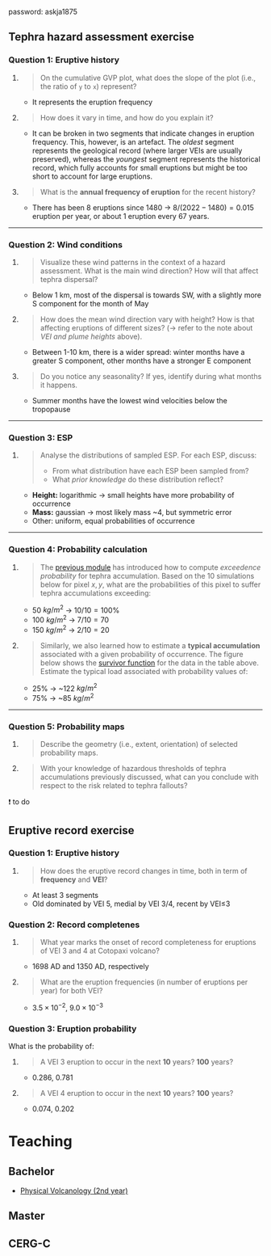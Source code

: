 password: askja1875

## Tephra hazard assessment exercise

### Question 1: Eruptive history
1. > On the cumulative GVP plot, what does the slope of the plot (i.e., the ratio of `y` to `x`) represent?
      - It represents the eruption frequency
2. > How does it vary in time, and how do you explain it?
      - It can be broken in two segments that indicate changes in eruption frequency. This, however, is an artefact. The *oldest* segment represents the geological record (where larger VEIs are usually preserved), whereas the *youngest* segment represents the historical record, which fully accounts for small eruptions but might be too short to account for large eruptions.
3. > What is the **annual frequency of eruption** for the recent history?
      - There has been 8 eruptions since 1480 &rarr; $8 / (2022-1480) = 0.015$ eruption per year, or about 1 eruption every 67 years.

--- 

### Question 2: Wind conditions

1. > Visualize these wind patterns in the context of a hazard assessment. What is the main wind direction? How will that affect tephra dispersal?
      - Below 1 km, most of the dispersal is towards SW, with a slightly more S component for the month of May 
2. > How does the mean wind direction vary with height? How is that affecting eruptions of different sizes? (&rarr; refer to the note about *VEI and plume heights* above).
      - Between 1-10 km, there is a wider spread: winter months have a greater S component, other months have a stronger E component
3. > Do you notice any seasonality? If yes, identify during what months it happens.
      - Summer months have the lowest wind velocities below the tropopause

--- 

### Question 3: ESP

1. > Analyse the distributions of sampled ESP. For each ESP, discuss:
   > - From what distribution have each ESP been sampled from?
   > - What *prior knowledge* do these distribution reflect?

     - **Height:** logarithmic &rarr; small heights have more probability of occurrence 
     - **Mass:** gaussian &rarr; most likely mass ~4, but symmetric error 
     - Other: uniform, equal probabilities of occurrence


--- 

### Question 4: Probability calculation

1. > The [previous module](Hazard_probabilistic2.md) has introduced how to compute *exceedence probability* for tephra accumulation. Based on the 10 simulations below for pixel $x,y$, what are the probabilities of this pixel to suffer tephra accumulations exceeding:

    - 50 $kg/m^2$ &rarr; $10/10 = 100\%$
    - 100 $kg/m^2$ &rarr; $7/10 = 70%\%$
    - 150 $kg/m^2$ &rarr; $2/10 = 20%\%$

2. > Similarly, we also learned how to estimate a **typical accumulation** associated with a given probability of occurrence. The figure below shows the [survivor function](Hazard_probabilistic2.md#hazard-outputs) for the data in the table above. Estimate the typical load associated with probability values of:

   - 25% &rarr; ~122 $kg/m^2$
   - 75% &rarr; ~85 $kg/m^2$

--- 

### Question 5: Probability maps

1. > Describe the geometry (i.e., extent, orientation) of selected probability maps.
2. > With your knowledge of hazardous thresholds of tephra accumulations previously discussed, what can you conclude with respect to the risk related to tephra fallouts?

❗ to do

## Eruptive record exercise

### Question 1: Eruptive history

1. > How does the eruptive record changes in time, both in term of **frequency** and **VEI**?

    - At least 3 segments 
    - Old dominated by VEI 5, medial by VEI 3/4, recent by VEI≤3

### Question 2: Record completenes

1. > What year marks the onset of record completeness for eruptions of VEI 3 and 4 at Cotopaxi volcano?

    - 1698 AD and 1350 AD, respectively
  
2. > What are the eruption frequencies (in number of eruptions per year) for both VEI?

    - $3.5\times 10^{-2}$, $9.0\times 10^{-3}$

### Question 3: Eruption probability

What is the probability of:

1. > A VEI 3 eruption to occur in the next **10** years? **100** years?

    - 0.286, 0.781

2. > A VEI 4 eruption to occur in the next **10** years? **100** years?

    - 0.074, 0.202

# Teaching

## Bachelor

- [Physical Volcanology (2nd year)](Bachelor/2ndYear/)

## Master

## CERG-C